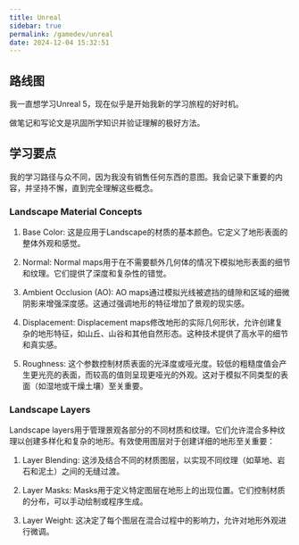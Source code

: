 ```yaml
---
title: Unreal
sidebar: true
permalink: /gamedev/unreal
date: 2024-12-04 15:32:51
---
```


## 路线图

我一直想学习Unreal 5，现在似乎是开始我新的学习旅程的好时机。

做笔记和写论文是巩固所学知识并验证理解的极好方法。

## 学习要点

我的学习路径与众不同，因为我没有销售任何东西的意图。我会记录下重要的内容，并坚持不懈，直到完全理解这些概念。

### Landscape Material Concepts

1. Base Color: 这是应用于Landscape的材质的基本颜色。它定义了地形表面的整体外观和感觉。

2. Normal: Normal maps用于在不需要额外几何体的情况下模拟地形表面的细节和纹理。它们提供了深度和复杂性的错觉。

3. Ambient Occlusion (AO): AO maps通过模拟光线被遮挡的缝隙和区域的细微阴影来增强深度感。这通过强调地形的特征增加了景观的现实感。

4. Displacement: Displacement maps修改地形的实际几何形状，允许创建复杂的地形特征，如山丘、山谷和其他自然形态。这种技术提供了高水平的细节和真实感。

5. Roughness: 这个参数控制材质表面的光泽度或哑光度。较低的粗糙度值会产生更光亮的表面，而较高的值则呈现更哑光的外观。这对于模拟不同类型的表面（如湿地或干燥土壤）至关重要。

### Landscape Layers

Landscape layers用于管理景观各部分的不同材质和纹理。它们允许混合多种纹理以创建多样化和复杂的地形。有效使用图层对于创建详细的地形至关重要：

1. Layer Blending: 这涉及结合不同的材质图层，以实现不同纹理（如草地、岩石和泥土）之间的无缝过渡。

2. Layer Masks: Masks用于定义特定图层在地形上的出现位置。它们控制材质的分布，可以手动绘制或程序生成。

3. Layer Weight: 这决定了每个图层在混合过程中的影响力，允许对地形外观进行微调。
